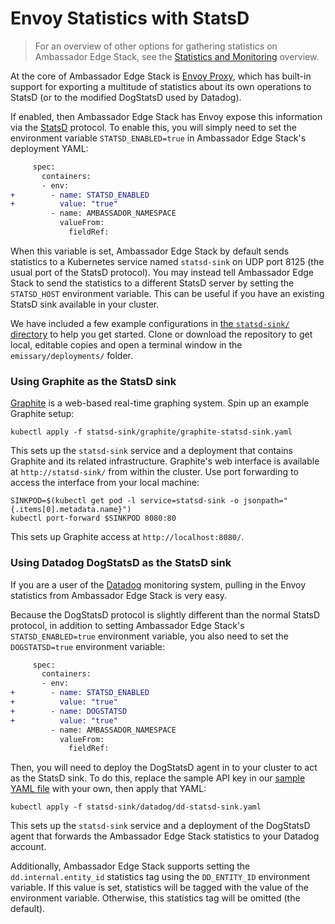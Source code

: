 # Envoy Statistics with StatsD

> For an overview of other options for gathering statistics on Ambassador Edge Stack, see the [Statistics and Monitoring](statistics-and-monitoring.md) overview.

At the core of Ambassador Edge Stack is [Envoy Proxy](https://www.envoyproxy.io), which has built-in support for exporting a multitude of statistics about its own operations to StatsD (or to the modified DogStatsD used by Datadog).

If enabled, then Ambassador Edge Stack has Envoy expose this information via the [StatsD](https://github.com/etsy/statsd) protocol. To enable this, you will simply need to set the environment variable `STATSD_ENABLED=true` in Ambassador Edge Stack's deployment YAML:

```diff
     spec:
       containers:
       - env:
+        - name: STATSD_ENABLED
+          value: "true"
         - name: AMBASSADOR_NAMESPACE
           valueFrom:
             fieldRef:
```

When this variable is set, Ambassador Edge Stack by default sends statistics to a Kubernetes service named `statsd-sink` on UDP port 8125 (the usual port of the StatsD protocol). You may instead tell Ambassador Edge Stack to send the statistics to a different StatsD server by setting the `STATSD_HOST` environment variable. This can be useful if you have an existing StatsD sink available in your cluster.

We have included a few example configurations in [the `statsd-sink/` directory](https://github.com/emissary-ingress/emissary/tree/master/deployments/statsd-sink) to help you get started. Clone or download the repository to get local, editable copies and open a terminal window in the `emissary/deployments/` folder.

### Using Graphite as the StatsD sink

[Graphite](http://graphite.readthedocs.org/) is a web-based real-time graphing system. Spin up an example Graphite setup:

```
kubectl apply -f statsd-sink/graphite/graphite-statsd-sink.yaml
```

This sets up the `statsd-sink` service and a deployment that contains Graphite and its related infrastructure. Graphite's web interface is available at `http://statsd-sink/` from within the cluster. Use port forwarding to access the interface from your local machine:

```
SINKPOD=$(kubectl get pod -l service=statsd-sink -o jsonpath="{.items[0].metadata.name}")
kubectl port-forward $SINKPOD 8080:80
```

This sets up Graphite access at `http://localhost:8080/`.

### Using Datadog DogStatsD as the StatsD sink

If you are a user of the [Datadog](https://www.datadoghq.com/) monitoring system, pulling in the Envoy statistics from Ambassador Edge Stack is very easy.

Because the DogStatsD protocol is slightly different than the normal StatsD protocol, in addition to setting Ambassador Edge Stack's `STATSD_ENABLED=true` environment variable, you also need to set the `DOGSTATSD=true` environment variable:

```diff
     spec:
       containers:
       - env:
+        - name: STATSD_ENABLED
+          value: "true"
+        - name: DOGSTATSD
+          value: "true"
         - name: AMBASSADOR_NAMESPACE
           valueFrom:
             fieldRef:
```

Then, you will need to deploy the DogStatsD agent in to your cluster to act as the StatsD sink. To do this, replace the sample API key in our [sample YAML file](https://github.com/emissary-ingress/emissary/blob/master/deployments/statsd-sink/datadog/dd-statsd-sink.yaml) with your own, then apply that YAML:

```
kubectl apply -f statsd-sink/datadog/dd-statsd-sink.yaml
```

This sets up the `statsd-sink` service and a deployment of the DogStatsD agent that forwards the Ambassador Edge Stack statistics to your Datadog account.

Additionally, Ambassador Edge Stack supports setting the `dd.internal.entity_id` statistics tag using the `DD_ENTITY_ID` environment variable. If this value is set, statistics will be tagged with the value of the environment variable. Otherwise, this statistics tag will be omitted (the default).
